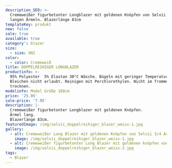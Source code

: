 ```yaml
---
description_SEO: >-
  Cremeweißer figurbetonter Longblazer mit goldenen Knöpfen von Selvii mit
  langen Ärmeln. Blazerlänge 83cm
templateKey: produkt
new: false
sale: true
available: true
category': blazer
size:
  - size: UNI
color:
  - color: Cremeweiß
title: DOPPELREIHIGER LONGBLAZER
productinfo: >-
  95% Polyester  5% Elastan 30°C Wäsche. Bügeln mit geringer Temperatur.
  Bleichen nicht erlaubt. Reinigen mit Perchlorethylen. Nicht im Trommeltrockner
  trocknen.
modelinfo: Model Größe 168cm
price: '25.95'
sale-price: '7.95'
description: |-
  Cremeweißer figurbetonter Longblazer mit goldenen Knöpfen.
  Ärmel lang.
  Blazerlänge 83cm.
featuredImage: /img/selvii_doppelreihiger_blazer_weiss-1.jpg
gallery:
  - alt: Cremeweißer Long Blazer mit goldenen Knöpfen von Selvii 3/4 Aufnahme.
    image: /img/selvii_doppelreihiger_blazer_weiss-1.jpg
  - alt: Cremeweißer figurbetonter Long Blazer mit goldenen knöpfen von Selvii
    image: /img/selvii_doppelreihiger_blazer_weiss-2.jpg
tags:
  - Blazer
---
```


